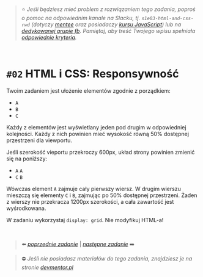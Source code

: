 > :star: *Jeśli będziesz mieć problem z rozwiązaniem tego zadania, poproś o pomoc na odpowiednim kanale na Slacku, tj. `s1e03-html-and-css-rwd` (dotyczy [mentee](https://devmentor.pl/mentoring-javascript/) oraz posiadaczy [kursu JavaScript](https://devmentor.pl/p/javascript-for-beginners/)) lub na [dedykowanej grupie fb](https://www.facebook.com/groups/155234921740033). Pamiętaj, aby treść Twojego wpisu spełniała [odpowiednie kryteria](https://devmentor.pl/jak-prosic-o-pomoc/).*

&nbsp;

# `#02` HTML i CSS: Responsywność

Twoim zadaniem jest ułożenie elementów zgodnie z porządkiem:
- `A`
- `B`
- `C`

Każdy z elementów jest wyświetlany jeden pod drugim w odpowiedniej kolejności. Każdy z nich powinien mieć wysokość równą 50% dostępnej przestrzeni dla viewportu.

Jeśli szerokość vieportu przekroczy 600px, układ strony powinien zmienić się na poniższy:
- `A` `A`
- `C` `B`

Wówczas element `A` zajmuje cały pierwszy wiersz. W drugim wierszu mieszczą się elementy `C` i `B`, zajmując po 50% dostępnej przestrzeni. Żaden z wierszy nie przekracza 1200px szerokości, a cała zawartość jest wyśrodkowana.

W zadaniu wykorzystaj `display: grid`. Nie modyfikuj HTML-a!


&nbsp;

> :arrow_left: [*poprzednie zadanie*](./../01) | [*następne zadanie*](./../03) :arrow_right:

> :no_entry: *Jeśli nie posiadasz materiałów do tego zadania, znajdziesz je na stronie [devmentor.pl](https://devmentor.pl/p/html-and-css-rwd/)*
